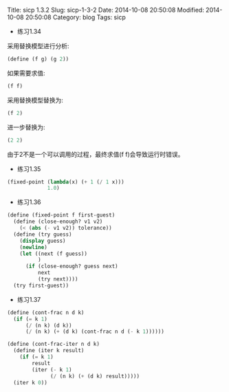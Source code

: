 Title: sicp 1.3.2
Slug: sicp-1-3-2
Date: 2014-10-08 20:50:08 
Modified: 2014-10-08 20:50:08 
Category: blog
Tags: sicp

* 练习1.34

采用替换模型进行分析:
``` Scheme
(define (f g) (g 2))
```
如果需要求值:
``` Scheme
(f f)
```
采用替换模型替换为:
``` Scheme
(f 2)
```
进一步替换为:
``` Scheme
(2 2)
```
由于2不是一个可以调用的过程，最终求值(f f)会导致运行时错误。

* 练习1.35

``` Scheme
(fixed-point (lambda(x) (+ 1 (/ 1 x)))
             1.0)
```

* 练习1.36

``` Scheme
(define (fixed-point f first-guest)
  (define (close-enough? v1 v2)
    (< (abs (- v1 v2)) tolerance))
  (define (try guess)
    (display guess)
    (newline)
    (let ((next (f guess))
          )
      (if (close-enough? guess next)
          next
          (try next))))
  (try first-guest))
```

* 练习1.37

``` Scheme
(define (cont-frac n d k)
  (if (= k 1)
      (/ (n k) (d k))
      (/ (n k) (+ (d k) (cont-frac n d (- k 1))))))

(define (cont-frac-iter n d k)
  (define (iter k result)
    (if (= k 1)
        result
        (iter (- k 1)
              (/ (n k) (+ (d k) result)))))
  (iter k 0))
```
